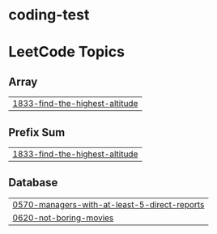 # coding-test
<!---LeetCode Topics Start-->
# LeetCode Topics
## Array
|  |
| ------- |
| [1833-find-the-highest-altitude](https://github.com/yongun2/coding-test/tree/master/1833-find-the-highest-altitude) |
## Prefix Sum
|  |
| ------- |
| [1833-find-the-highest-altitude](https://github.com/yongun2/coding-test/tree/master/1833-find-the-highest-altitude) |
## Database
|  |
| ------- |
| [0570-managers-with-at-least-5-direct-reports](https://github.com/yongun2/coding-test/tree/master/0570-managers-with-at-least-5-direct-reports) |
| [0620-not-boring-movies](https://github.com/yongun2/coding-test/tree/master/0620-not-boring-movies) |
<!---LeetCode Topics End-->